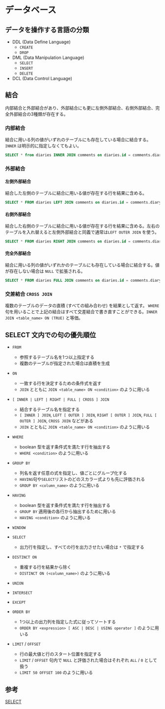 # データベース

## データを操作する言語の分類

- DDL (Data Define Language)
  - `CREATE`
  - `DROP`
- DML (Data Manipulation Language)
  - `SELECT`
  - `INSERT`
  - `DELETE`
- DCL (Data Control Language)



## 結合

内部結合と外部結合があり、外部結合にも更に左側外部結合、右側外部結合、完全外部結合の3種類が存在する。

### 内部結合

結合に用いる列の値がいずれのテーブルにも存在している場合に結合する。`INNER` は明示的に指定しなくてもよい。

```sql
SELECT * from diaries INNER JOIN comments on diaries.id = comments.diary_id ORDER BY id;
```

### 外部結合

#### 左側外部結合

結合した左側のテーブルに結合に用いる値が存在する行を結果に含める。

```sql
SELECT * FROM diaries LEFT JOIN comments on diaries.id = comments.diary_id ORDER BY id;
```

#### 右側外部結合

結合した右側のテーブルに結合に用いる値が存在する行を結果に含める。左右のテーブルを入れ替えると左側外部結合と同義で通常は`LEFT OUTER JOIN` を使う。

```sql
SELECT * FROM diaries RIGHT JOIN comments on diaries.id = comments.diary_id ORDER BY id;
```

#### 完全外部結合

結合に用いる列の値がいずれかのテーブルにも存在している場合に結合する。値が存在しない場合は `NULL` で拡張される。

```sql
SELECT * FROM diaries FULL JOIN comments on diaries.id = comments.diary_id ORDER BY id;
```

### 交差結合 `CROSS JOIN`

複数のテーブルのデータの直積 (すべての組み合わせ) を結果として返す。
`WHERE` 句を用いることで上記の結合はすべて交差結合で書き直すことができる。`INNER JOIN <table_name> ON (TRUE)` と等価。



## SELECT 文内での句の優先順位

- `FROM`
  - 参照するテーブル名を1つ以上指定する
  - 複数のテーブルが指定された場合は直積を生成
- `ON`
  - 一致する行を決定するための条件式を返す
  - `JOIN` とともに `JOIN <table_name> ON <condition>` のように用いる
- `[ INNER | LEFT | RIGHT | FULL | CROSS ] JOIN`
  - 結合するテーブル名を指定する
  - `[ INNER ] JOIN`, `LEFT [ OUTER ] JOIN`, `RIGHT [ OUTER ] JOIN`, `FULL [ OUTER ] JOIN`, `CROSS JOIN` などがある
  - `JOIN` とともに `JOIN <table_name> ON <condition>` のように用いる

- `WHERE`
  - boolean 型を返す条件式を満たす行を抽出する
  - `WHERE <condition>` のように用いる
- `GROUP BY`
  - 列名を返す任意の式を指定し、値ごとにグループ化する
  - `HAVING`句や`SELECT`リストのどのスカラー式よりも先に評価される
  - `GROUP BY <column_name>` のように用いる

- `HAVING`
  - boolean 型を返す条件式を満たす行を抽出する
  - `GROUP BY` 適用後の各行から抽出するために用いる
  - `HAVING <condition>` のように用いる
- `WINDOW`
- `SELECT`
  - 出力行を指定し、すべての行を出力させたい場合は `*` で指定する
- `DISTINCT ON `
  - 重複する行を結果から除く
  - `DISTINCT ON (<column_name>)` のように用いる
- `UNION`
- `INTERSECT`
- `EXCEPT`
- `ORDER BY`
  - 1つ以上の出力列を指定した式に従ってソートする
  - `ORDER BY <expression> [ ASC | DESC | USING operator ]` のように用いる
- `LIMIT` / `OFFSET`
  - 行の最大値と行のスタート位置を指定する
  - `LIMIT` / `OFFSET` 句内で `NULL` と評価された場合はそれぞれ `ALL` / `0` として扱う
  - `LIMIT 50 OFFSET 100` のように用いる

## 参考

[SELECT](https://www.postgresql.jp/document/9.4/html/sql-select.html)
